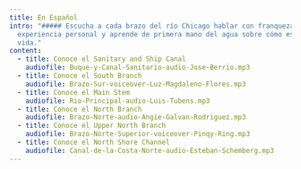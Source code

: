 ```yaml
---
title: En Español
intro: "##### Escucha a cada brazo del río Chicago hablar con franqueza sobre su
  experiencia personal y aprende de primera mano del agua sobre cómo es la
  vida."
content:
  - title: Conoce el Sanitary and Ship Canal
    audiofile: Buque-y-Canal-Sanitario-audio-Jose-Berrio.mp3
  - title: Conoce el South Branch
    audiofile: Brazo-Sur-voiceover-Luz-Magdaleno-Flores.mp3
  - title: Conoce el Main Stem
    audiofile: Rio-Principal-audio-Luis-Tubens.mp3
  - title: Conoce el North Branch
    audiofile: Brazo-Norte-audio-Angie-Galvan-Rodriguez.mp3
  - title: Conoce el Upper North Branch
    audiofile: Brazo-Norte-Superior-voiceover-Pinqy-Ring.mp3
  - title: Conoce el North Shore Channel
    audiofile: Canal-de-la-Costa-Norte-audio-Esteban-Schemberg.mp3
---
```

